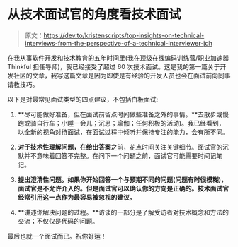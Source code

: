 # 从技术面试官的角度看技术面试

> 原文：<https://dev.to/kristenscripts/top-insights-on-technical-interviews-from-the-perspective-of-a-technical-interviewer-jdh>

在我从事软件开发和技术教育的五年时间里(我在顶级在线编码训练营/职业加速器 Thinkful 担任导师)，我已经接受了超过 60 次技术面试。这是我的第一篇关于开发社区的文章，我写这篇文章是因为即使是有经验的开发人员也会在面试前向同事请教技巧。

以下是对最常见面试类型的四点建议，不包括白板面试:

1) **尽可能做好准备，但在面试前留点时间做些准备之外的事情。**去散步或慢跑或骑自行车；小睡一会儿；沉思；瑜伽；任何积极的活动)。我已经看到，以全新的视角对待面试，在面试过程中倾听并保持专注的能力，会有所不同。

2) **对于技术性理解问题，在给出答案**之前，花点时间关注关键细节。面试官的沉默并不意味着回答不完整。在问下一个问题之前，面试官可能需要时间记笔记。

3) **提出澄清性问题。如果你开始回答一个与预期不同的问题(问题有时很模糊)，面试官是不允许介入的。但是面试官可以确认你的方向是正确的。技术面试官经常引用这一点作为最容易被忽视的建议。**

4) **讲述你解决问题的过程。**访谈的一部分是了解受访者对技术概念和方法的交流；不仅仅是代码的问题。

最后也就一个面试而已。祝你好运！